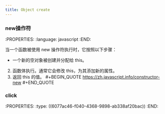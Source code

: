 ```yaml
---
title: Object create
---
```


### new操作符
:PROPERTIES:
:language: javascript
:END:

当一个函数被使用 new 操作符执行时，它按照以下步骤：
- 一个新的空对象被创建并分配给 this。
2. 函数体执行。通常它会修改 this，为其添加新的属性。
3. 返回 this 的值。
#+BEGIN_QUOTE
https://zh.javascript.info/constructor-new
#+END_QUOTE
### click
:PROPERTIES:
:type: ((6077ac46-f040-4368-9898-ab338af20bac))
:END: